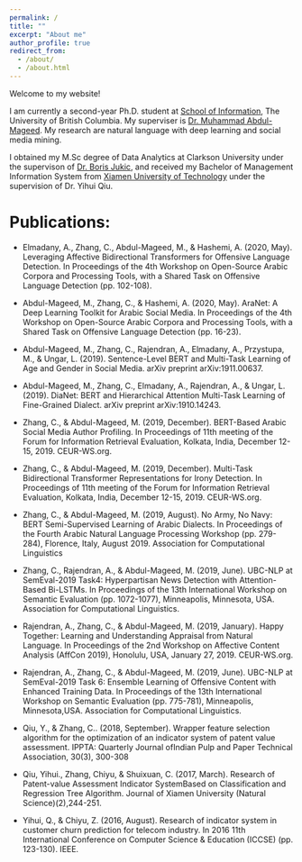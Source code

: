 ```yaml
---
permalink: /
title: ""
excerpt: "About me"
author_profile: true
redirect_from: 
  - /about/
  - /about.html
---
```

Welcome to my website!

I am currently a second-year Ph.D. student at [School of Information](https://slais.ubc.ca/), The University of British Columbia. My superviser is [Dr. Muhammad Abdul-Mageed](https://mageed.arts.ubc.ca/). My research are natural language with deep learning and social media mining. 

I obtained my M.Sc degree of Data Analytics at Clarkson University under the supervison of [Dr. Boris Jukic](https://www.clarkson.edu/people/boris-jukic), and received my Bachelor of Management Information System from [Xiamen University of Technology](http://english.xmut.edu.cn/) under the supervision of Dr. Yihui Qiu. 

# Publications:
* Elmadany, A., Zhang, C., Abdul-Mageed, M., & Hashemi, A. (2020, May). Leveraging Affective Bidirectional Transformers for Offensive Language Detection. In Proceedings of the 4th Workshop on Open-Source Arabic Corpora and Processing Tools, with a Shared Task on Offensive Language Detection (pp. 102-108).

* Abdul-Mageed, M., Zhang, C., & Hashemi, A. (2020, May). AraNet: A Deep Learning Toolkit for Arabic Social Media. In Proceedings of the 4th Workshop on Open-Source Arabic Corpora and Processing Tools, with a Shared Task on Offensive Language Detection (pp. 16-23).

* Abdul-Mageed, M., Zhang, C., Rajendran, A., Elmadany, A., Przystupa, M., & Ungar, L. (2019). Sentence-Level BERT and Multi-Task Learning of Age and Gender in Social Media. arXiv preprint arXiv:1911.00637.

* Abdul-Mageed, M., Zhang, C., Elmadany, A., Rajendran, A., & Ungar, L. (2019). DiaNet: BERT and Hierarchical Attention Multi-Task Learning of Fine-Grained Dialect. arXiv preprint arXiv:1910.14243.

* Zhang, C., & Abdul-Mageed, M. (2019, December). BERT-Based Arabic Social Media Author Profiling. In Proceedings of 11th meeting of the Forum for Information Retrieval Evaluation, Kolkata, India, December 12-15, 2019. CEUR-WS.org.

* Zhang, C., & Abdul-Mageed, M. (2019, December). Multi-Task Bidirectional Transformer Representations for Irony Detection. In Proceedings of 11th meeting of the Forum for Information Retrieval Evaluation, Kolkata, India, December 12-15, 2019. CEUR-WS.org.

* Zhang, C., & Abdul-Mageed, M. (2019, August). No Army, No Navy: BERT Semi-Supervised Learning of Arabic Dialects. In Proceedings of the Fourth Arabic Natural Language Processing Workshop (pp. 279-284), Florence, Italy, August 2019. Association for Computational Linguistics

* Zhang, C., Rajendran, A., & Abdul-Mageed, M. (2019, June). UBC-NLP at SemEval-2019 Task4: Hyperpartisan News Detection with Attention-Based Bi-LSTMs. In Proceedings of the 13th International Workshop on Semantic Evaluation (pp. 1072-1077), Minneapolis, Minnesota, USA. Association for Computational Linguistics.

* Rajendran, A., Zhang, C., & Abdul-Mageed, M. (2019, January). Happy Together: Learning and Understanding Appraisal from Natural Language. In Proceedings of the 2nd Workshop on Affective Content Analysis (AffCon 2019), Honolulu, USA, January 27, 2019. CEUR-WS.org.

* Rajendran, A., Zhang, C., & Abdul-Mageed, M. (2019, June). UBC-NLP at SemEval-2019 Task
6: Ensemble Learning of Offensive Content with Enhanced Training Data. In Proceedings of the 13th International Workshop on Semantic Evaluation (pp. 775-781), Minneapolis, Minnesota,USA. Association for Computational Linguistics.

* Qiu, Y., & Zhang, C.. (2018, September). Wrapper feature selection algorithm for the optimization of an indicator system of patent value assessment. IPPTA: Quarterly Journal ofIndian Pulp and Paper Technical Association, 30(3), 300-308

* Qiu, Yihui., Zhang, Chiyu, & Shuixuan, C. (2017, March). Research of Patent-value Assessment Indicator SystemBased on Classification and Regression Tree Algorithm. Journal of Xiamen University (Natural Science)(2),244-251.

* Yihui, Q., & Chiyu, Z. (2016, August). Research of indicator system in customer churn prediction for telecom industry. In 2016 11th International Conference on Computer Science & Education (ICCSE) (pp. 123-130). IEEE.
